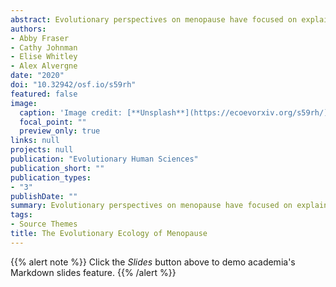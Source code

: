 ```yaml
---
abstract: Evolutionary perspectives on menopause have focused on explaining why early reproductive cessation in females has emerged and why it is rare throughout the animal kingdom, but less attention has been given to exploring patterns of diversity in age at natural menopause. In this paper, we aim to generate new hypotheses for understanding human patterns of diversity in this trait, defined as age at final menstrual period. To do so, we develop a multi-level, inter-disciplinary framework, combining proximate, physiological understandings of ovarian ageing with ultimate, evolutionary perspectives on ageing. We begin by reviewing known patterns of diversity in age at natural menopause in humans, and highlight issues in how menopause is currently defined and measured. Second, we consider together ultimate explanations of menopause timing and proximate understandings of ovarian ageing. We find that ovarian ageing is highly constrained by ageing of the follicle - the somatic structure containing the oocyte - suggesting that menopause timing might be best understood as a by-product of ageing rather than a facultative adaptation. Third, we investigate whether the determinants of somatic senescence also underpin menopause timing. We show that diversity in age at menopause can be, at least partly, explained by the genetic, ecological and life-history determinants of somatic ageing. The public health implications of rethinking menopause as the by-product rather than the catalyst of biological ageing are discussed.
authors:
- Abby Fraser
- Cathy Johnman
- Elise Whitley
- Alex Alvergne
date: "2020"
doi: "10.32942/osf.io/s59rh"
featured: false
image:
  caption: 'Image credit: [**Unsplash**](https://ecoevorxiv.org/s59rh/)'
  focal_point: ""
  preview_only: true
links: null
projects: null
publication: "Evolutionary Human Sciences"
publication_short: ""
publication_types:
- "3"
publishDate: ""
summary: Evolutionary perspectives on menopause have focused on explaining why early reproductive cessation in females has emerged and why it is rare throughout the animal kingdom, but less attention has been given to exploring patterns of diversity in age at natural menopause. In this review paper we aim to xxx
tags:
- Source Themes
title: The Evolutionary Ecology of Menopause
---
```


{{% alert note %}}
Click the *Slides* button above to demo academia's Markdown slides feature.
{{% /alert %}}

